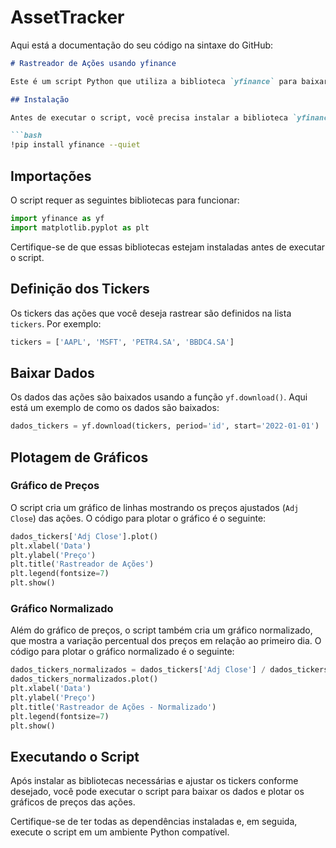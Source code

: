 # AssetTracker
Aqui está a documentação do seu código na sintaxe do GitHub:

```markdown
# Rastreador de Ações usando yfinance

Este é um script Python que utiliza a biblioteca `yfinance` para baixar dados de ações da bolsa de valores e plotar gráficos de preços.

## Instalação

Antes de executar o script, você precisa instalar a biblioteca `yfinance`. Você pode fazer isso executando o seguinte comando:

```bash
!pip install yfinance --quiet
```

## Importações

O script requer as seguintes bibliotecas para funcionar:

```python
import yfinance as yf
import matplotlib.pyplot as plt
```

Certifique-se de que essas bibliotecas estejam instaladas antes de executar o script.

## Definição dos Tickers

Os tickers das ações que você deseja rastrear são definidos na lista `tickers`. Por exemplo:

```python
tickers = ['AAPL', 'MSFT', 'PETR4.SA', 'BBDC4.SA']
```

## Baixar Dados

Os dados das ações são baixados usando a função `yf.download()`. Aqui está um exemplo de como os dados são baixados:

```python
dados_tickers = yf.download(tickers, period='id', start='2022-01-01')
```

## Plotagem de Gráficos

### Gráfico de Preços

O script cria um gráfico de linhas mostrando os preços ajustados (`Adj Close`) das ações. O código para plotar o gráfico é o seguinte:

```python
dados_tickers['Adj Close'].plot()
plt.xlabel('Data')
plt.ylabel('Preço')
plt.title('Rastreador de Ações')
plt.legend(fontsize=7)
plt.show()
```

### Gráfico Normalizado

Além do gráfico de preços, o script também cria um gráfico normalizado, que mostra a variação percentual dos preços em relação ao primeiro dia. O código para plotar o gráfico normalizado é o seguinte:

```python
dados_tickers_normalizados = dados_tickers['Adj Close'] / dados_tickers['Adj Close'].iloc[0]
dados_tickers_normalizados.plot()
plt.xlabel('Data')
plt.ylabel('Preço')
plt.title('Rastreador de Ações - Normalizado')
plt.legend(fontsize=7)
plt.show()
```

## Executando o Script

Após instalar as bibliotecas necessárias e ajustar os tickers conforme desejado, você pode executar o script para baixar os dados e plotar os gráficos de preços das ações.

Certifique-se de ter todas as dependências instaladas e, em seguida, execute o script em um ambiente Python compatível.
